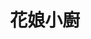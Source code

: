 ---
title: "花娘小廚"
description: "花娘小廚"
layout: shop
keywords:
  - 美食競賽
  - 台灣美食
  - 美食精選
datePublished: "2025-06-30"
dateModified: "2025-07-02"
city: "台北市"
district: "松山區"
address: "台北市松山區敦化北路165巷9號1樓"
phone: "0227184469"
geo: "25.05484497551117, 121.55056568896391"
google_map: "https://maps.app.goo.gl/K5nT32WX1pQgXSCdA"
footinder: "https://footinder.com.tw/%e5%8f%b0%e5%8c%97%e5%b8%82%e6%9d%be%e5%b1%b1%e5%8d%80/33049/"
official: "https://www.facebook.com/p/%E8%8A%B1%E5%A8%98%E5%B0%8F%E9%A4%A8-100063747175185/"
award:
  - name: "500盤"
    year: "2024"
    entries:
      - dishes:
          - "蒼蠅頭"

---